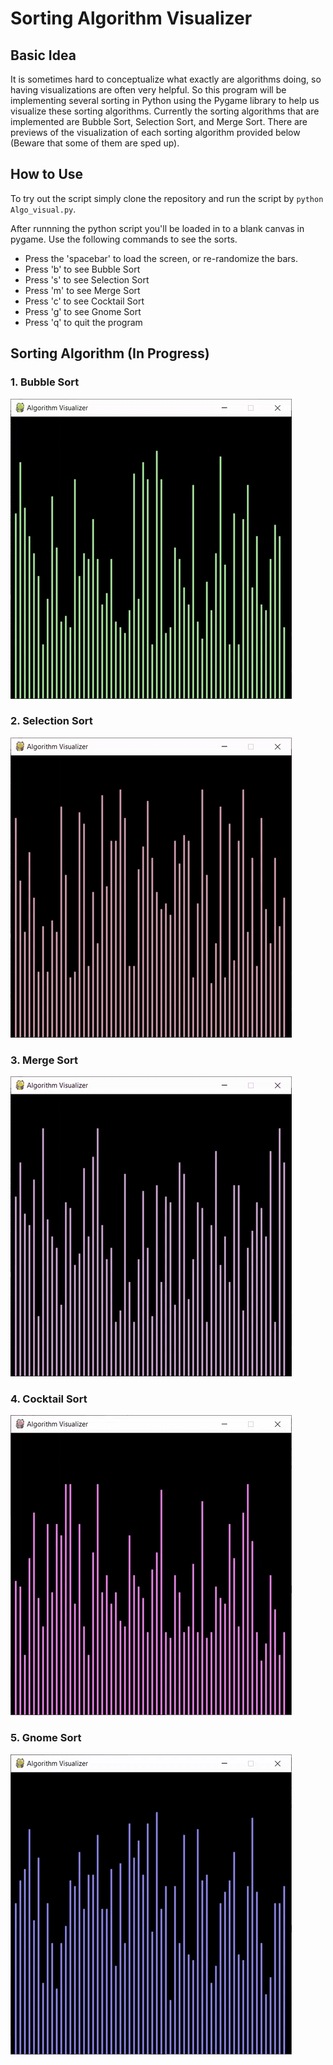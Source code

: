 # Sorting Algorithm Visualizer

## Basic Idea
It is sometimes hard to conceptualize what exactly are algorithms doing, so having visualizations are often very helpful. So this program will be implementing several sorting in Python using the Pygame library to help us visualize these sorting algorithms. Currently the sorting algorithms that are implemented are Bubble Sort, Selection Sort, and Merge Sort. There are previews of the visualization of each sorting algorithm provided below (Beware that some of them are sped up).

## How to Use
To try out the script simply clone the repository and run the script by `python Algo_visual.py`.

After runnning the python script you'll be loaded in to a blank canvas in pygame. Use the following commands to see the sorts.
- Press the 'spacebar' to load the screen, or re-randomize the bars.
- Press 'b' to see Bubble Sort
- Press 's' to see Selection Sort
- Press 'm' to see Merge Sort
- Press 'c' to see Cocktail Sort
- Press 'g' to see Gnome Sort
- Press 'q' to quit the program

## Sorting Algorithm (In Progress)

### 1. Bubble Sort
![GIF](./gifs/bs.gif)

### 2. Selection Sort
![GIF](./gifs/ss.gif)

### 3. Merge Sort
![GIF](./gifs/ms.gif)

### 4. Cocktail Sort
![GIF](./gifs/cs.gif)

### 5. Gnome Sort
![GIF](./gifs/gs.gif)
